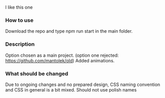 I like this one

### How to use
Download the repo and type npm run start in the main folder.

### Description
Option chosen as a main project. (option one rejected: https://github.com/mantolek/old)
Added animations.

### What should be changed
Due to ongoing changes and no prepared design, CSS naming convention and CSS in general is a bit mixed.
Should not use polish names
